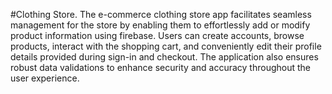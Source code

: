 #Clothing Store.
The e-commerce clothing store app facilitates seamless management for the store by enabling them to effortlessly add or modify product information using firebase. Users can create accounts, browse products, interact with the shopping cart, and conveniently edit their profile details provided during sign-in and checkout. The application also ensures robust data validations to enhance security and accuracy throughout the user experience.
